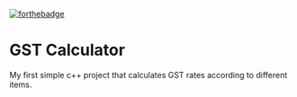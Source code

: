 [![forthebadge](https://forthebadge.com/images/badges/made-with-c-plus-plus.svg)](https://forthebadge.com)

# GST Calculator
My first simple c++ project that calculates GST rates according to different items.
